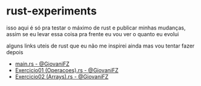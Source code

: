# rust-experiments
isso aqui é só pra testar o máximo de rust e publicar minhas mudanças, assim se eu levar essa coisa pra frente eu vou ver o quanto eu evolui

alguns links uteis de rust que eu não me inspirei ainda mas vou tentar fazer depois
- [main.rs - @GiovaniFZ](https://github.com/GiovaniFZ/S201/blob/main/Codigos/Imperative/Rust/main.rs)
- [Exercicio01 (Operacoes).rs - @GiovaniFZ](https://github.com/GiovaniFZ/S201/blob/main/Codigos/Imperative/Rust/Exercicio01%20(Operacoes).rs)
- [Exercicio02 (Arrays).rs - @GiovaniFZ](https://github.com/GiovaniFZ/S201/blob/main/Codigos/Imperative/Rust/Exercicio02%20(Arrays).rs)